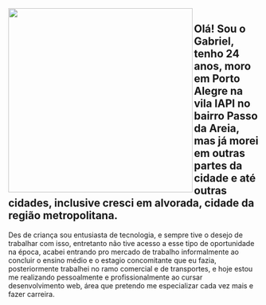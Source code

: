 <img align="left" width="370px" heigth="420px" src="https://github.com/GFerrDev/GFerrDev/assets/107577067/743e49b8-f687-4892-b879-eda769dcc5cd">

## Olá! Sou o Gabriel, tenho 24 anos, moro em Porto Alegre na vila IAPI no bairro Passo da Areia, mas já morei em outras partes da cidade e até outras cidades, inclusive cresci em alvorada, cidade da região metropolitana.

Des de criança sou entusiasta de tecnologia, e sempre tive o desejo de trabalhar com isso, entretanto não tive acesso a esse tipo de oportunidade na época, acabei entrando pro mercado de trabalho informalmente ao concluir o ensino médio e o estagio concomitante que eu fazia, posteriormente trabalhei no ramo comercial e de transportes, e hoje estou me realizando pessoalmente e profissionalmente ao cursar desenvolvimento web, área que pretendo me especializar cada vez mais e fazer carreira.

</img>


<!--
**GFerrDev/GFerrDev** is a ✨ _special_ ✨ repository because its `README.md` (this file) appears on your GitHub profile.

Here are some ideas to get you started:

- 🔭 I’m currently working on ...
- 🌱 I’m currently learning ...
- 👯 I’m looking to collaborate on ...
- 🤔 I’m looking for help with ...
- 💬 Ask me about ...
- 📫 How to reach me: ...
- 😄 Pronouns: ...
- ⚡ Fun fact: ...
-->
